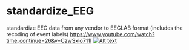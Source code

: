 # standardize_EEG
standardize EEG data from any vendor to EEGLAB format (includes the recoding of event labels)
https://www.youtube.com/watch?time_continue=26&v=CzwSxIo711I
[![Alt text](https://img.youtube.com/vi/CzwSxIo711I/0.jpg)](https://www.youtube.com/watch?time_continue=26&v=CzwSxIo711I)
